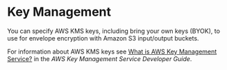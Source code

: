 # Key Management<a name="key-management"></a>

You can specify AWS KMS keys, including bring your own keys \(BYOK\), to use for envelope encryption with Amazon S3 input/output buckets\.

For information about AWS KMS keys see [What is AWS Key Management Service?](https://docs.aws.amazon.com/kms/latest/developerguide/overview.html) in the *AWS Key Management Service Developer Guide*\.